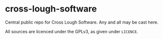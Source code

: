 # cross-lough-software
Central public repo for Cross Lough Software. Any and all may be cast here.

All sources are licenced under the GPLv3, as given under `LICENCE`.
